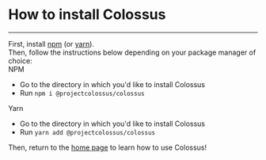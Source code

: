 # How to install Colossus

---
First, install [npm](https://www.npmjs.com/get-npm) (or [yarn](https://yarnpkg.com/getting-started)).<br>
Then, follow the instructions below depending on your package manager of choice:<br>
NPM
- Go to the directory in which you'd like to install Colossus
- Run `npm i @projectcolossus/colossus`

Yarn
- Go to the directory in which you'd like to install Colossus
- Run `yarn add @projectcolossus/colossus`

Then, return to the [home page](/) to learn how to use Colossus!
